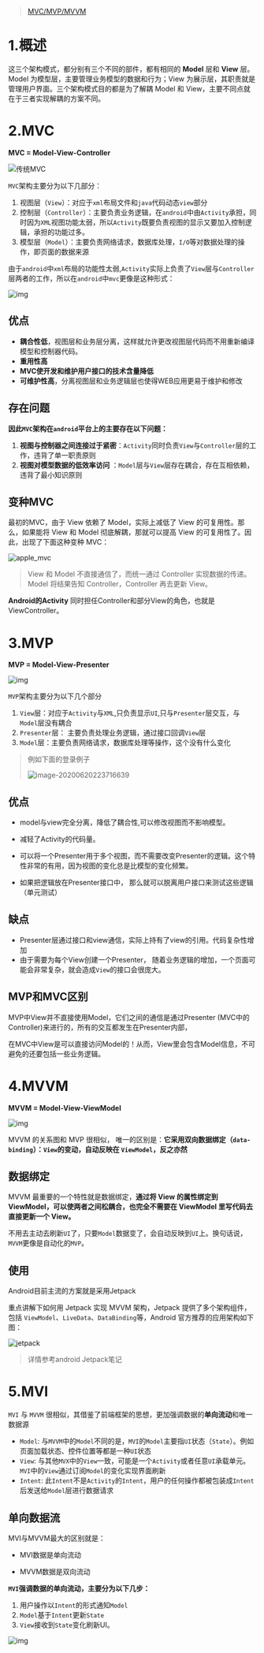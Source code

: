 > [MVC/MVP/MVVM](https://juejin.cn/post/7022624191723601928)

# 1.概述

这三个架构模式，都分别有三个不同的部件，都有相同的 **Model** 层和 **View** 层。Model 为模型层，主要管理业务模型的数据和行为；View 为展示层，其职责就是管理用户界面。三个架构模式目的都是为了解耦 Model 和 View，主要不同点就在于三者实现解耦的方案不同。

# 2.MVC

**MVC = Model-View-Controller** 

![传统MVC](架构模式.assets/7e498763c1af4882952a82b5b0bc6ca1_tplv-k3u1fbpfcp-zoom-in-crop-mark_1512_0_0_0.awebp)

`MVC`架构主要分为以下几部分：

1. 视图层（`View`）：对应于`xml`布局文件和`java`代码动态`view`部分
2. 控制层（`Controller`）：主要负责业务逻辑，在`android`中由`Activity`承担，同时因为`XML`视图功能太弱，所以`Activity`既要负责视图的显示又要加入控制逻辑，承担的功能过多。
3. 模型层（`Model`）：主要负责网络请求，数据库处理，`I/O`等对数据处理的操作，即页面的数据来源

由于`android`中`xml`布局的功能性太弱,`Activity`实际上负责了`View`层与`Controller`层两者的工作，所以在`android`中`mvc`更像是这种形式：

 ![img](https://p3-juejin.byteimg.com/tos-cn-i-k3u1fbpfcp/fcf7a296843c46fca8b9f92eecc6669d~tplv-k3u1fbpfcp-zoom-in-crop-mark:1512:0:0:0.awebp) 



## 优点

- **耦合性低**，视图层和业务层分离，这样就允许更改视图层代码而不用重新编译模型和控制器代码。
- **重用性高**
- **MVC使开发和维护用户接口的技术含量降低**
- **可维护性高**，分离视图层和业务逻辑层也使得WEB应用更易于维护和修改

## 存在问题

**因此`MVC`架构在`android`平台上的主要存在以下问题：**

1. **视图与控制器之间连接过于紧密**：`Activity`同时负责`View`与`Controller`层的工作，违背了单一职责原则
2. **视图对模型数据的低效率访问** ：`Model`层与`View`层存在耦合，存在互相依赖，违背了最小知识原则



## 变种MVC

最初的MVC，由于 View 依赖了 Model，实际上减低了 View 的可复用性。那么，如果能将 View 和 Model 彻底解耦，那就可以提高 View 的可复用性了。因此，出现了下面这种变种 MVC： 

 ![apple_mvc](架构模式.assets/a08c7f1a7130476180d1e0c4078fd9af_tplv-k3u1fbpfcp-zoom-in-crop-mark_1512_0_0_0.awebp) 

> View 和 Model 不直接通信了，而统一通过 Controller 实现数据的传递。Model 将结果告知 Controller，Controller 再去更新 View。 

 **Android的Activity** 同时担任Controller和部分View的角色，也就是ViewController。 



# 3.MVP

 **MVP = Model-View-Presenter** 

 ![img](https://p9-juejin.byteimg.com/tos-cn-i-k3u1fbpfcp/993bec0ee3ad477a93f3b03c3b35732f~tplv-k3u1fbpfcp-zoom-in-crop-mark:1512:0:0:0.awebp) 

`MVP`架构主要分为以下几个部分

1. `View`层：对应于`Activity`与`XML`,只负责显示`UI`,只与`Presenter`层交互，与`Model`层没有耦合
2. `Presenter`层： 主要负责处理业务逻辑，通过接口回调`View`层
3. `Model`层：主要负责网络请求，数据库处理等操作，这个没有什么变化

>  例如下面的登录例子
>
> ![image-20200620223716639](架构模式.assets/efafc6f86ed541aaacccfbd096862e10_tplv-k3u1fbpfcp-zoom-in-crop-mark_1512_0_0_0.awebp)

## 优点

- model与view完全分离，降低了耦合性,可以修改视图而不影响模型。

- 减轻了Activity的代码量。

- 可以将一个Presenter用于多个视图，而不需要改变Presenter的逻辑。这个特性非常的有用，因为视图的变化总是比模型的变化频繁。

- 如果把逻辑放在Presenter接口中， 那么就可以脱离用户接口来测试这些逻辑（单元测试） 

  

## 缺点

-  Presenter层通过接口和view通信，实际上持有了view的引用。代码复杂性增加
- 由于需要为每个View创建一个Presenter， 随着业务逻辑的增加，一个页面可能会非常复杂，就会造成`View`的接口会很庞大。 



## MVP和MVC区别

MVP中View并不直接使用Model，它们之间的通信是通过Presenter (MVC中的Controller)来进行的，所有的交互都发生在Presenter内部，

在MVC中View是可以直接访问Model的！从而，View里会包含Model信息，不可避免的还要包括一些业务逻辑。 

# 4.MVVM

 **MVVM = Model-View-ViewModel** 

  ![img](https://p3-juejin.byteimg.com/tos-cn-i-k3u1fbpfcp/623a288804004cd5b89754d45592b431~tplv-k3u1fbpfcp-zoom-in-crop-mark:1512:0:0:0.awebp)  

MVVM 的关系图和 MVP 很相似， 唯一的区别是：**它采用双向数据绑定（`data-binding`）：`View`的变动，自动反映在 `ViewModel`，反之亦然** 

## 数据绑定

MVVM 最重要的一个特性就是数据绑定，**通过将 View 的属性绑定到 ViewModel，可以使两者之间松耦合，也完全不需要在 ViewModel 里写代码去直接更新一个 View。** 

不用去主动去刷新`UI`了，只要`Model`数据变了，会自动反映到`UI`上。换句话说，`MVVM`更像是自动化的`MVP`。 

## 使用

Android目前主流的方案就是采用Jetpack

重点讲解下如何用 Jetpack 实现 MVVM 架构，Jetpack 提供了多个架构组件，包括 `ViewModel`、`LiveData`、`DataBinding`等，Android 官方推荐的应用架构如下图： 

 ![jetpack](架构模式.assets/907400586d984367a5e385c3e9987760_tplv-k3u1fbpfcp-zoom-in-crop-mark_1512_0_0_0.awebp) 

> 详情参考android Jetpack笔记





# 5.MVI

 `MVI` 与 `MVVM` 很相似，其借鉴了前端框架的思想，更加强调数据的**单向流动**和唯一数据源

- `Model`: 与`MVVM`中的`Model`不同的是，`MVI`的`Model`主要指`UI`状态（`State`）。例如页面加载状态、控件位置等都是一种`UI`状态
- `View`: 与其他`MVX`中的`View`一致，可能是一个`Activity`或者任意`UI`承载单元。`MVI`中的`View`通过订阅`Model`的变化实现界面刷新
- `Intent`: 此`Intent`不是`Activity`的`Intent`，用户的任何操作都被包装成`Intent`后发送给`Model`层进行数据请求



## 单向数据流

MVI与MVVM最大的区别就是：

- MVI数据是单向流动

- MVVM数据是双向流动

**`MVI`强调数据的单向流动，主要分为以下几步：**

1. 用户操作以`Intent`的形式通知`Model`
2. `Model`基于`Intent`更新`State`
3. `View`接收到`State`变化刷新UI。

 ![img](https://p3-juejin.byteimg.com/tos-cn-i-k3u1fbpfcp/bb3fe9361e244430bd2f69b70c7b0e75~tplv-k3u1fbpfcp-zoom-in-crop-mark:1512:0:0:0.awebp) 